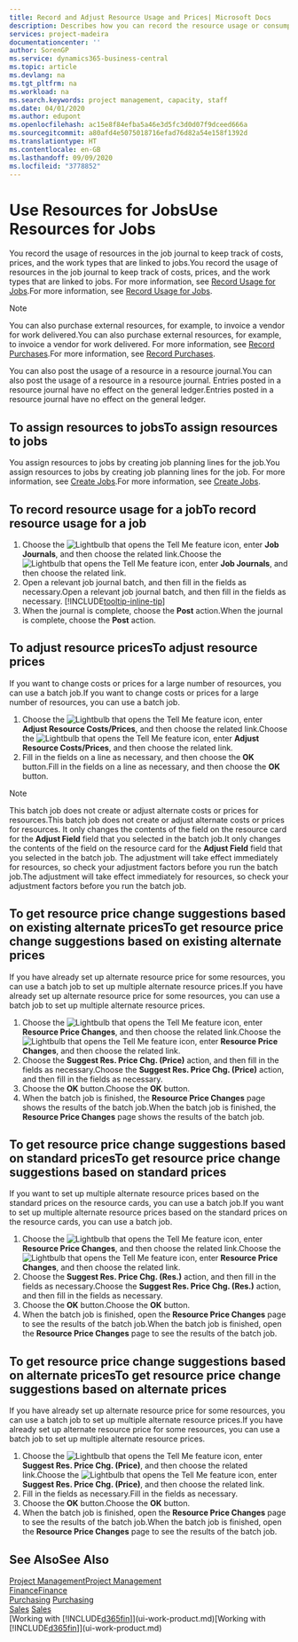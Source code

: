 ```yaml
---
title: Record and Adjust Resource Usage and Prices| Microsoft Docs
description: Describes how you can record the resource usage or consumption associated with a job, to keep track and manage costs, prices, and work types.
services: project-madeira
documentationcenter: ''
author: SorenGP
ms.service: dynamics365-business-central
ms.topic: article
ms.devlang: na
ms.tgt_pltfrm: na
ms.workload: na
ms.search.keywords: project management, capacity, staff
ms.date: 04/01/2020
ms.author: edupont
ms.openlocfilehash: ac15e8f84efba5a46e3d5fc3d0d07f9dceed666a
ms.sourcegitcommit: a80afd4e5075018716efad76d82a54e158f1392d
ms.translationtype: HT
ms.contentlocale: en-GB
ms.lasthandoff: 09/09/2020
ms.locfileid: "3778852"
---
```

# <a name="use-resources-for-jobs"></a><span data-ttu-id="2619c-103">Use Resources for Jobs</span><span class="sxs-lookup"><span data-stu-id="2619c-103">Use Resources for Jobs</span></span>
<span data-ttu-id="2619c-104">You record the usage of resources in the job journal to keep track of costs, prices, and the work types that are linked to jobs.</span><span class="sxs-lookup"><span data-stu-id="2619c-104">You record the usage of resources in the job journal to keep track of costs, prices, and the work types that are linked to jobs.</span></span> <span data-ttu-id="2619c-105">For more information, see [Record Usage for Jobs](projects-how-record-job-usage.md).</span><span class="sxs-lookup"><span data-stu-id="2619c-105">For more information, see [Record Usage for Jobs](projects-how-record-job-usage.md).</span></span>

> [!NOTE]
> <span data-ttu-id="2619c-106">You can also purchase external resources, for example, to invoice a vendor for work delivered.</span><span class="sxs-lookup"><span data-stu-id="2619c-106">You can also purchase external resources, for example, to invoice a vendor for work delivered.</span></span> <span data-ttu-id="2619c-107">For more information, see [Record Purchases](purchasing-how-record-purchases.md).</span><span class="sxs-lookup"><span data-stu-id="2619c-107">For more information, see [Record Purchases](purchasing-how-record-purchases.md).</span></span>

<span data-ttu-id="2619c-108">You can also post the usage of a resource in a resource journal.</span><span class="sxs-lookup"><span data-stu-id="2619c-108">You can also post the usage of a resource in a resource journal.</span></span> <span data-ttu-id="2619c-109">Entries posted in a resource journal have no effect on the general ledger.</span><span class="sxs-lookup"><span data-stu-id="2619c-109">Entries posted in a resource journal have no effect on the general ledger.</span></span>

## <a name="to-assign-resources-to-jobs"></a><span data-ttu-id="2619c-110">To assign resources to jobs</span><span class="sxs-lookup"><span data-stu-id="2619c-110">To assign resources to jobs</span></span>
<span data-ttu-id="2619c-111">You assign resources to jobs by creating job planning lines for the job.</span><span class="sxs-lookup"><span data-stu-id="2619c-111">You assign resources to jobs by creating job planning lines for the job.</span></span> <span data-ttu-id="2619c-112">For more information, see [Create Jobs](projects-how-create-jobs.md).</span><span class="sxs-lookup"><span data-stu-id="2619c-112">For more information, see [Create Jobs](projects-how-create-jobs.md).</span></span>

## <a name="to-record-resource-usage-for-a-job"></a><span data-ttu-id="2619c-113">To record resource usage for a job</span><span class="sxs-lookup"><span data-stu-id="2619c-113">To record resource usage for a job</span></span>
1. <span data-ttu-id="2619c-114">Choose the ![Lightbulb that opens the Tell Me feature](media/ui-search/search_small.png "Tell me what you want to do") icon, enter **Job Journals**, and then choose the related link.</span><span class="sxs-lookup"><span data-stu-id="2619c-114">Choose the ![Lightbulb that opens the Tell Me feature](media/ui-search/search_small.png "Tell me what you want to do") icon, enter **Job Journals**, and then choose the related link.</span></span>
2. <span data-ttu-id="2619c-115">Open a relevant job journal batch, and then fill in the fields as necessary.</span><span class="sxs-lookup"><span data-stu-id="2619c-115">Open a relevant job journal batch, and then fill in the fields as necessary.</span></span> [!INCLUDE[tooltip-inline-tip](includes/tooltip-inline-tip_md.md)]
3. <span data-ttu-id="2619c-116">When the journal is complete, choose the **Post** action.</span><span class="sxs-lookup"><span data-stu-id="2619c-116">When the journal is complete, choose the **Post** action.</span></span>

## <a name="to-adjust-resource-prices"></a><span data-ttu-id="2619c-117">To adjust resource prices</span><span class="sxs-lookup"><span data-stu-id="2619c-117">To adjust resource prices</span></span>
<span data-ttu-id="2619c-118">If you want to change costs or prices for a large number of resources, you can use a batch job.</span><span class="sxs-lookup"><span data-stu-id="2619c-118">If you want to change costs or prices for a large number of resources, you can use a batch job.</span></span>  

1. <span data-ttu-id="2619c-119">Choose the ![Lightbulb that opens the Tell Me feature](media/ui-search/search_small.png "Tell me what you want to do") icon, enter **Adjust Resource Costs/Prices**, and then choose the related link.</span><span class="sxs-lookup"><span data-stu-id="2619c-119">Choose the ![Lightbulb that opens the Tell Me feature](media/ui-search/search_small.png "Tell me what you want to do") icon, enter **Adjust Resource Costs/Prices**, and then choose the related link.</span></span>
2. <span data-ttu-id="2619c-120">Fill in the fields on a line as necessary, and then choose the **OK** button.</span><span class="sxs-lookup"><span data-stu-id="2619c-120">Fill in the fields on a line as necessary, and then choose the **OK** button.</span></span>

> [!NOTE]  
>   <span data-ttu-id="2619c-121">This batch job does not create or adjust alternate costs or prices for resources.</span><span class="sxs-lookup"><span data-stu-id="2619c-121">This batch job does not create or adjust alternate costs or prices for resources.</span></span> <span data-ttu-id="2619c-122">It only changes the contents of the field on the resource card for the **Adjust Field** field that you selected in the batch job.</span><span class="sxs-lookup"><span data-stu-id="2619c-122">It only changes the contents of the field on the resource card for the **Adjust Field** field that you selected in the batch job.</span></span> <span data-ttu-id="2619c-123">The adjustment will take effect immediately for resources, so check your adjustment factors before you run the batch job.</span><span class="sxs-lookup"><span data-stu-id="2619c-123">The adjustment will take effect immediately for resources, so check your adjustment factors before you run the batch job.</span></span>

## <a name="to-get-resource-price-change-suggestions-based-on-existing-alternate-prices"></a><span data-ttu-id="2619c-124">To get resource price change suggestions based on existing alternate prices</span><span class="sxs-lookup"><span data-stu-id="2619c-124">To get resource price change suggestions based on existing alternate prices</span></span>
<span data-ttu-id="2619c-125">If you have already set up alternate resource price for some resources, you can use a batch job to set up multiple alternate resource prices.</span><span class="sxs-lookup"><span data-stu-id="2619c-125">If you have already set up alternate resource price for some resources, you can use a batch job to set up multiple alternate resource prices.</span></span>

1. <span data-ttu-id="2619c-126">Choose the ![Lightbulb that opens the Tell Me feature](media/ui-search/search_small.png "Tell me what you want to do") icon, enter **Resource Price Changes**, and then choose the related link.</span><span class="sxs-lookup"><span data-stu-id="2619c-126">Choose the ![Lightbulb that opens the Tell Me feature](media/ui-search/search_small.png "Tell me what you want to do") icon, enter **Resource Price Changes**, and then choose the related link.</span></span>
2. <span data-ttu-id="2619c-127">Choose the **Suggest Res. Price Chg. (Price)** action, and then fill in the fields as necessary.</span><span class="sxs-lookup"><span data-stu-id="2619c-127">Choose the **Suggest Res. Price Chg. (Price)** action, and then fill in the fields as necessary.</span></span>
3. <span data-ttu-id="2619c-128">Choose the **OK** button.</span><span class="sxs-lookup"><span data-stu-id="2619c-128">Choose the **OK** button.</span></span>  
4. <span data-ttu-id="2619c-129">When the batch job is finished, the **Resource Price Changes** page shows the results of the batch job.</span><span class="sxs-lookup"><span data-stu-id="2619c-129">When the batch job is finished, the **Resource Price Changes** page shows the results of the batch job.</span></span>

## <a name="to-get-resource-price-change-suggestions-based-on-standard-prices"></a><span data-ttu-id="2619c-130">To get resource price change suggestions based on standard prices</span><span class="sxs-lookup"><span data-stu-id="2619c-130">To get resource price change suggestions based on standard prices</span></span>
<span data-ttu-id="2619c-131">If you want to set up multiple alternate resource prices based on the standard prices on the resource cards, you can use a batch job.</span><span class="sxs-lookup"><span data-stu-id="2619c-131">If you want to set up multiple alternate resource prices based on the standard prices on the resource cards, you can use a batch job.</span></span>  

1. <span data-ttu-id="2619c-132">Choose the ![Lightbulb that opens the Tell Me feature](media/ui-search/search_small.png "Tell me what you want to do") icon, enter **Resource Price Changes**, and then choose the related link.</span><span class="sxs-lookup"><span data-stu-id="2619c-132">Choose the ![Lightbulb that opens the Tell Me feature](media/ui-search/search_small.png "Tell me what you want to do") icon, enter **Resource Price Changes**, and then choose the related link.</span></span>
2. <span data-ttu-id="2619c-133">Choose the **Suggest Res. Price Chg. (Res.)** action, and then fill in the fields as necessary.</span><span class="sxs-lookup"><span data-stu-id="2619c-133">Choose the **Suggest Res. Price Chg. (Res.)** action, and then fill in the fields as necessary.</span></span>  
3. <span data-ttu-id="2619c-134">Choose the **OK** button.</span><span class="sxs-lookup"><span data-stu-id="2619c-134">Choose the **OK** button.</span></span>  
4. <span data-ttu-id="2619c-135">When the batch job is finished, open the **Resource Price Changes** page to see the results of the batch job.</span><span class="sxs-lookup"><span data-stu-id="2619c-135">When the batch job is finished, open the **Resource Price Changes** page to see the results of the batch job.</span></span>

## <a name="to-get-resource-price-change-suggestions-based-on-alternate-prices"></a><span data-ttu-id="2619c-136">To get resource price change suggestions based on alternate prices</span><span class="sxs-lookup"><span data-stu-id="2619c-136">To get resource price change suggestions based on alternate prices</span></span>
<span data-ttu-id="2619c-137">If you have already set up alternate resource price for some resources, you can use a batch job to set up multiple alternate resource prices.</span><span class="sxs-lookup"><span data-stu-id="2619c-137">If you have already set up alternate resource price for some resources, you can use a batch job to set up multiple alternate resource prices.</span></span>

1. <span data-ttu-id="2619c-138">Choose the ![Lightbulb that opens the Tell Me feature](media/ui-search/search_small.png "Tell me what you want to do") icon, enter **Suggest Res. Price Chg. (Price)**, and then choose the related link.</span><span class="sxs-lookup"><span data-stu-id="2619c-138">Choose the ![Lightbulb that opens the Tell Me feature](media/ui-search/search_small.png "Tell me what you want to do") icon, enter **Suggest Res. Price Chg. (Price)**, and then choose the related link.</span></span>  
2. <span data-ttu-id="2619c-139">Fill in the fields as necessary.</span><span class="sxs-lookup"><span data-stu-id="2619c-139">Fill in the fields as necessary.</span></span>
3. <span data-ttu-id="2619c-140">Choose the **OK** button.</span><span class="sxs-lookup"><span data-stu-id="2619c-140">Choose the **OK** button.</span></span>  
4. <span data-ttu-id="2619c-141">When the batch job is finished, open the **Resource Price Changes** page to see the results of the batch job.</span><span class="sxs-lookup"><span data-stu-id="2619c-141">When the batch job is finished, open the **Resource Price Changes** page to see the results of the batch job.</span></span>

## <a name="see-also"></a><span data-ttu-id="2619c-142">See Also</span><span class="sxs-lookup"><span data-stu-id="2619c-142">See Also</span></span>
[<span data-ttu-id="2619c-143">Project Management</span><span class="sxs-lookup"><span data-stu-id="2619c-143">Project Management</span></span>](projects-manage-projects.md)  
[<span data-ttu-id="2619c-144">Finance</span><span class="sxs-lookup"><span data-stu-id="2619c-144">Finance</span></span>](finance.md)  
<span data-ttu-id="2619c-145">[Purchasing](purchasing-manage-purchasing.md)       </span><span class="sxs-lookup"><span data-stu-id="2619c-145">[Purchasing](purchasing-manage-purchasing.md)       </span></span>  
<span data-ttu-id="2619c-146">[Sales](sales-manage-sales.md)   </span><span class="sxs-lookup"><span data-stu-id="2619c-146">[Sales](sales-manage-sales.md)   </span></span>  
<span data-ttu-id="2619c-147">[Working with [!INCLUDE[d365fin](includes/d365fin_md.md)]](ui-work-product.md)</span><span class="sxs-lookup"><span data-stu-id="2619c-147">[Working with [!INCLUDE[d365fin](includes/d365fin_md.md)]](ui-work-product.md)</span></span>  
